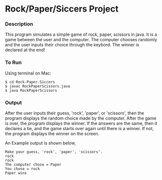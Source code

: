 # Rock/Paper/Siccers Project

### Description

This program simulates a simple game of rock, paper, scissors in java. It is a game between the user and the computer. The computer chooses randomly and the user inputs their choice through the keybord. The winner is declared at the end!

### To Run

Using terminal on Mac:

```
$ cd Rock-Paper-Siccers
$ javac RockPaperScissors.java
$ java RockPaperScissors
```

### Output

After the user inputs their guess, 'rock', 'paper',  or 'scissors', then the program displays the random choice made by the computer. After the game is over, the program displays the winner. If the answers are the same, then it declares a tie, and the game starts over again until there is a winner. If not, the program displays the winner on the screen.

An Example output is shown below, 
```
Make your guess, 'rock', 'paper', 'scissors'.
rock
rock
The computer chose = Paper
You chose = rock
Paper wins
```
